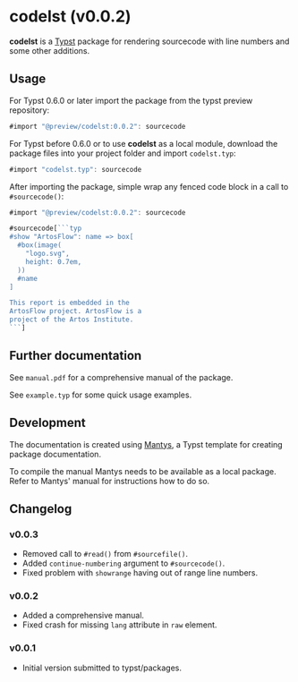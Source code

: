 # codelst (v0.0.2)

**codelst** is a [Typst](https://github.com/typst/typst) package for rendering sourcecode with line numbers and some other additions.

## Usage

For Typst 0.6.0 or later import the package from the typst preview repository:

```js
#import "@preview/codelst:0.0.2": sourcecode
```

For Typst before 0.6.0 or to use **codelst** as a local module, download the package files into your project folder and import `codelst.typ`:

```js
#import "codelst.typ": sourcecode
```

After importing the package, simple wrap any fenced code block in a call to `#sourcecode()`:

````js
#import "@preview/codelst:0.0.2": sourcecode

#sourcecode[```typ
#show "ArtosFlow": name => box[
  #box(image(
    "logo.svg",
    height: 0.7em,
  ))
  #name
]

This report is embedded in the
ArtosFlow project. ArtosFlow is a
project of the Artos Institute.
```]
````

## Further documentation

See `manual.pdf` for a comprehensive manual of the package. 

See `example.typ` for some quick usage examples.

## Development

The documentation is created using [Mantys](https://github.com/jneug/typst-mantys), a Typst template for creating package documentation.

To compile the manual Mantys needs to be available as a local package. Refer to Mantys' manual for instructions how to do so.

## Changelog

### v0.0.3

- Removed call to `#read()` from `#sourcefile()`.
- Added `continue-numbering` argument to `#sourcecode()`.
- Fixed problem with `showrange` having out of range line numbers.

### v0.0.2

- Added a comprehensive manual.
- Fixed crash for missing `lang` attribute in `raw` element.

### v0.0.1

- Initial version submitted to typst/packages.
